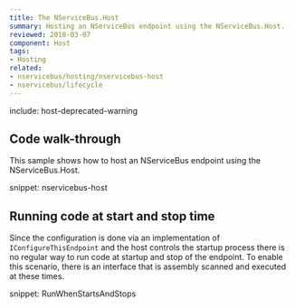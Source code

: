 ```yaml
---
title: The NServiceBus.Host
summary: Hosting an NServiceBus endpoint using the NServiceBus.Host.
reviewed: 2018-03-07
component: Host
tags:
- Hosting
related:
- nservicebus/hosting/nservicebus-host
- nservicebus/lifecycle
---
```


include: host-deprecated-warning

## Code walk-through

This sample shows how to host an NServiceBus endpoint using the NServiceBus.Host.

snippet: nservicebus-host


## Running code at start and stop time

Since the configuration is done via an implementation of `IConfigureThisEndpoint` and the host controls the startup process there is no regular way to run code at startup and stop of the endpoint. To enable this scenario, there is an interface that is assembly scanned and executed at these times.

snippet: RunWhenStartsAndStops
